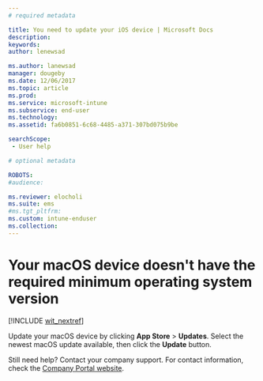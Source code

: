 ```yaml
---
# required metadata

title: You need to update your iOS device | Microsoft Docs
description:
keywords:
author: lenewsad

ms.author: lanewsad
manager: dougeby
ms.date: 12/06/2017
ms.topic: article
ms.prod:
ms.service: microsoft-intune
ms.subservice: end-user
ms.technology:
ms.assetid: fa6b0851-6c68-4485-a371-307bd075b9be

searchScope:
 - User help

# optional metadata

ROBOTS:  
#audience:

ms.reviewer: elocholi
ms.suite: ems
#ms.tgt_pltfrm:
ms.custom: intune-enduser
ms.collection: 
---
```


# Your macOS device doesn't have the required minimum operating system version

[!INCLUDE [wit_nextref](includes/end-user-os-update-guidance.md)]

Update your macOS device by clicking **App Store** > **Updates**. Select the newest macOS update available, then click the **Update** button.

Still need help? Contact your company support. For contact information, check the [Company Portal website](https://go.microsoft.com/fwlink/?linkid=2010980).
